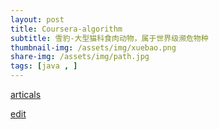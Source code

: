 ```yaml
---
layout: post
title: Coursera-algorithm
subtitle: 雪豹-大型猫科食肉动物，属于世界级濒危物种
thumbnail-img: /assets/img/xuebao.png
share-img: /assets/img/path.jpg
tags: [java , ]
---
```


[articals](https://github.com/ZhongFuCheng3y/athena)

[edit](https://github.com/wurara/wurara.github.io/edit/master/_posts/2023-01-30-learnFormjava3Y.md)
